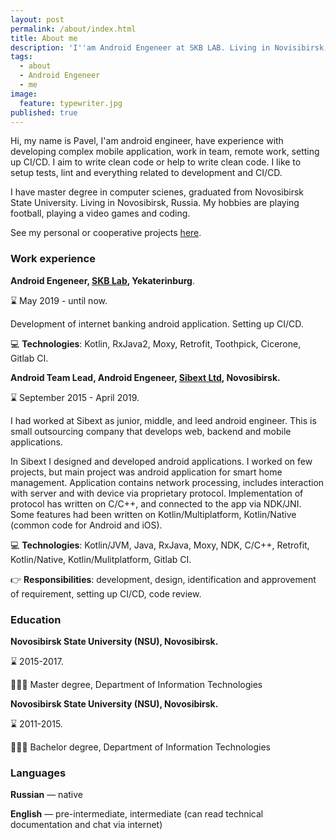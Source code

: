 ```yaml
---
layout: post
permalink: /about/index.html
title: About me
description: 'I''am Android Engeneer at SKB LAB. Living in Novisibirsk, Russia.'
tags:
  - about
  - Android Engeneer
  - me
image:
  feature: typewriter.jpg
published: true
---
```


Hi, my name is Pavel, I'am android engineer, have experience with developing complex mobile application, work in team, remote work, setting up CI/CD. I aim to write clean code or help to write clean code. I like to setup tests, lint and everything related to development and CI/CD.

I have master degree in computer scienes, graduated from Novosibirsk State University. Living in Novosibirsk, Russia.
My hobbies are playing football, playing a video games and coding.

See my personal or cooperative projects [here](/projects).

### Work experience

**Android Engeneer, [SKB Lab](https://skblab.ru), Yekaterinburg**.

⌛ May 2019 - until now.

Development of internet banking android application. Setting up CI/CD.

💻 **Technologies**: Kotlin, RxJava2, Moxy, Retrofit, Toothpick, Cicerone, Gitlab CI.

**Android Team Lead, Android Engeneer, [Sibext Ltd](https://sibext.com), Novosibirsk.**

⌛ September 2015 - April 2019.

I had worked at Sibext as junior, middle, and leed android engineer. This is small outsourcing company that develops web, backend and mobile applications. 

In Sibext I designed and developed android applications. I worked on few projects, but main project was android application for smart home management. Application contains network processing, includes interaction with server and with device via proprietary protocol. Implementation of protocol has written on C/C++, and connected to the app via NDK/JNI. Some features had been written on Kotlin/Multiplatform, Kotlin/Native (common code for Android and iOS).

💻 **Technologies**: Kotlin/JVM, Java, RxJava, Moxy, NDK, C/C++, Retrofit, Kotlin/Native, Kotlin/Mulitplatform, Gitlab CI.

👉 **Responsibilities**: development, design, identification and approvement of requirement, setting up CI/CD, code review.

### Education

**Novosibirsk State University (NSU), Novosibirsk.**

⌛ 2015-2017.

👨🏼‍🎓 Master degree, Department of Information Technologies

**Novosibirsk State University (NSU), Novosibirsk.**

⌛ 2011-2015.

👨🏼‍🎓 Bachelor degree, Department of Information Technologies


### Languages

**Russian** — native

**English** — pre-intermediate, intermediate (can read technical documentation and chat via internet)
